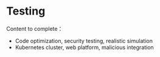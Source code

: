 # Testing

Content to complete：
- Code optimization, security testing, realistic simulation
- Kubernetes cluster, web platform, malicious integration
